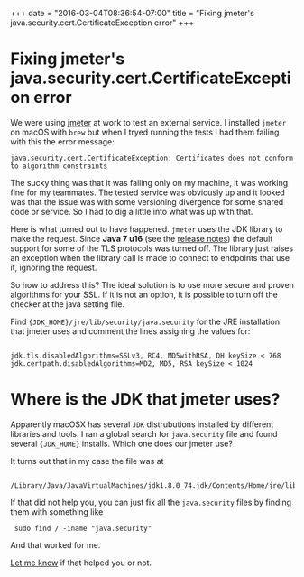 +++
date = "2016-03-04T08:36:54-07:00"
title = "Fixing jmeter's java.security.cert.CertificateException error"
+++

# Fixing jmeter's java.security.cert.CertificateException error

We were using [jmeter](http://jmeter.apache.org/) at work to test an external service. I installed `jmeter` on macOS with `brew` but when I tryed running the tests I had them failing with this the error message:

```
java.security.cert.CertificateException: Certificates does not conform to algorithm constraints
```

The sucky thing was that it was failing only on my machine, it was working fine for my teammates. The tested service was obviously up and it looked was that the issue was with some versioning divergence for some shared code or service. So I had to dig a little into what was up with that.

Here is what turned out to have happened. `jmeter` uses the JDK library to make the request. Since **Java 7 u16** (see the [release notes](http://www.oracle.com/technetwork/java/javase/6u17-141447.html)) the default support for some of the TLS protocols was turned off. The library just raises an exception when the library call is made to connect to endpoints that use it, ignoring the request.

So how to address this? The ideal solution is to use more secure and proven algorithms for your SSL.
If it is not an option, it is possible to turn off the checker at the java setting file.

Find `{JDK_HOME}/jre/lib/security/java.security` for the JRE installation that jmeter uses and comment the lines assigning the values for:

```

jdk.tls.disabledAlgorithms=SSLv3, RC4, MD5withRSA, DH keySize < 768
jdk.certpath.disabledAlgorithms=MD2, MD5, RSA keySize < 1024

```

# Where is the JDK that jmeter uses?

Apparently macOSX has several `JDK` distrubutions installed by different libraries and tools. I ran a global search for `java.security` file and found several  `{JDK_HOME}` installs. Which one does our jmeter use?

It turns out that in my case the file was at
```
 /Library/Java/JavaVirtualMachines/jdk1.8.0_74.jdk/Contents/Home/jre/lib/security/java.security
 ```

If that did not help you, you can just fix all the `java.security` files by finding them with something
like

```
 sudo find / -iname "java.security"
 ```

And that worked for me.

[Let me know](mailto:tihoutrom@gmail.com) if that helped you or not.
